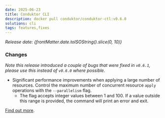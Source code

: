 ```yaml
---
date: 2025-06-23
title: Conduktor CLI
description: docker pull conduktor/conduktor-ctl:v0.6.0
solutions: cli
tags: features,fixes
---
```


*Release date: {frontMatter.date.toISOString().slice(0, 10)}*

### Changes

*Note this release introduced a couple of bugs that were fixed in `v0.6.1`, please use this instead of `v0.6.0` where possible.*

- Significant performance improvements when applying a large number of resources. Control the maximum number of concurrent resource `apply` operations with the `--parallelism` flag.
  - The flag accepts integer values between 1 and 100. If a value outside this range is provided, the command will print an error and exit.

[Find out more](https://github.com/conduktor/ctl/releases/tag/v0.6.0).
